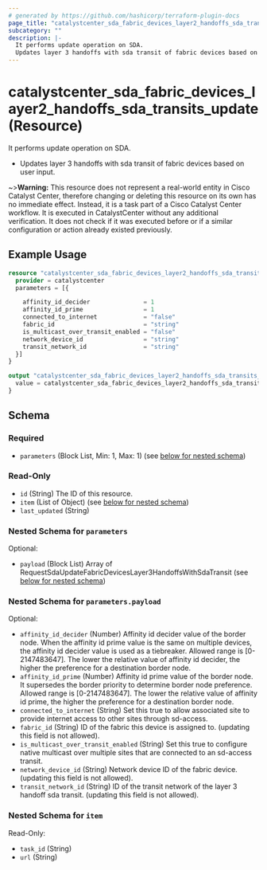 ```yaml
---
# generated by https://github.com/hashicorp/terraform-plugin-docs
page_title: "catalystcenter_sda_fabric_devices_layer2_handoffs_sda_transits_update Resource - terraform-provider-catalystcenter"
subcategory: ""
description: |-
  It performs update operation on SDA.
  Updates layer 3 handoffs with sda transit of fabric devices based on user input.
---
```


# catalystcenter_sda_fabric_devices_layer2_handoffs_sda_transits_update (Resource)

It performs update operation on SDA.

- Updates layer 3 handoffs with sda transit of fabric devices based on user input.


~>**Warning:**
This resource does not represent a real-world entity in Cisco Catalyst Center, therefore changing or deleting this resource on its own has no immediate effect.
Instead, it is a task part of a Cisco Catalyst Center workflow. It is executed in CatalystCenter without any additional verification. It does not check if it was executed before or if a similar configuration or action already existed previously.

## Example Usage

```terraform
resource "catalystcenter_sda_fabric_devices_layer2_handoffs_sda_transits_update" "example" {
  provider = catalystcenter
  parameters = [{

    affinity_id_decider               = 1
    affinity_id_prime                 = 1
    connected_to_internet             = "false"
    fabric_id                         = "string"
    is_multicast_over_transit_enabled = "false"
    network_device_id                 = "string"
    transit_network_id                = "string"
  }]
}

output "catalystcenter_sda_fabric_devices_layer2_handoffs_sda_transits_update_example" {
  value = catalystcenter_sda_fabric_devices_layer2_handoffs_sda_transits_update.example
}
```

<!-- schema generated by tfplugindocs -->
## Schema

### Required

- `parameters` (Block List, Min: 1, Max: 1) (see [below for nested schema](#nestedblock--parameters))

### Read-Only

- `id` (String) The ID of this resource.
- `item` (List of Object) (see [below for nested schema](#nestedatt--item))
- `last_updated` (String)

<a id="nestedblock--parameters"></a>
### Nested Schema for `parameters`

Optional:

- `payload` (Block List) Array of RequestSdaUpdateFabricDevicesLayer3HandoffsWithSdaTransit (see [below for nested schema](#nestedblock--parameters--payload))

<a id="nestedblock--parameters--payload"></a>
### Nested Schema for `parameters.payload`

Optional:

- `affinity_id_decider` (Number) Affinity id decider value of the border node. When the affinity id prime value is the same on multiple devices, the affinity id decider value is used as a tiebreaker. Allowed range is [0-2147483647]. The lower the relative value of affinity id decider, the higher the preference for a destination border node.
- `affinity_id_prime` (Number) Affinity id prime value of the border node. It supersedes the border priority to determine border node preference. Allowed range is [0-2147483647]. The lower the relative value of affinity id prime, the higher the preference for a destination border node.
- `connected_to_internet` (String) Set this true to allow associated site to provide internet access to other sites through sd-access.
- `fabric_id` (String) ID of the fabric this device is assigned to. (updating this field is not allowed).
- `is_multicast_over_transit_enabled` (String) Set this true to configure native multicast over multiple sites that are connected to an sd-access transit.
- `network_device_id` (String) Network device ID of the fabric device. (updating this field is not allowed).
- `transit_network_id` (String) ID of the transit network of the layer 3 handoff sda transit. (updating this field is not allowed).



<a id="nestedatt--item"></a>
### Nested Schema for `item`

Read-Only:

- `task_id` (String)
- `url` (String)
